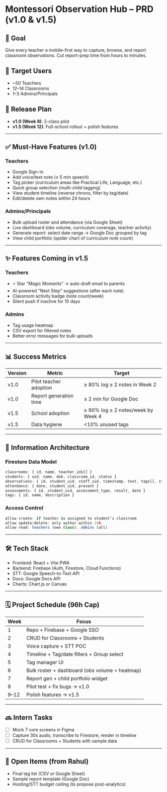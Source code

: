 # Montessori Observation Hub – PRD (v1.0 & v1.5)

## 🎯 Goal
Give every teacher a mobile-first way to capture, browse, and report classroom observations. Cut report-prep time from hours to minutes.

## 👥 Target Users
- ~50 Teachers
- 12–14 Classrooms
- 1–3 Admins/Principals

## 🚀 Release Plan
- **v1.0 (Week 8)**: 2-class pilot
- **v1.5 (Week 12)**: Full-school rollout + polish features

---

## ✅ Must-Have Features (v1.0)
### Teachers
- Google Sign-in
- Add voice/text note (≤ 5 min speech)
- Tag picker (curriculum areas like Practical Life, Language, etc.)
- Quick group selection (multi-child tagging)
- View student timeline (reverse chrono, filter by tag/date)
- Edit/delete own notes within 24 hours

### Admins/Principals
- Bulk upload roster and attendance (via Google Sheet)
- Live dashboard (obs volume, curriculum coverage, teacher activity)
- Generate report: select date range → Google Doc grouped by tag
- View child portfolio (spider chart of curriculum note count)

---

## ✨ Features Coming in v1.5
### Teachers
- ⭐ Star "Magic Moments" → auto-draft email to parents
- AI-powered "Next Step" suggestions (after each note)
- Classroom activity badge (note count/week)
- Silent push if inactive for 10 days

### Admins
- Tag usage heatmap
- CSV export for filtered notes
- Better error messages for bulk uploads

---

## 📊 Success Metrics
| Version | Metric | Target |
|---------|--------|--------|
| v1.0 | Pilot teacher adoption | ≥ 80% log ≥ 2 notes in Week 2 |
| v1.0 | Report generation time | ≤ 2 min for Google Doc |
| v1.5 | School adoption | ≥ 90% log ≥ 2 notes/week by Week 4 |
| v1.5 | Data hygiene | <10% unused tags |

---

## 🧱 Information Architecture
### Firestore Data Model
```ts
classrooms: { id, name, teacher_ids[] }
students: { uid, name, dob, classroom_id, status }
observations: { id, student_uid, staff_uid, timestamp, text, tags[], starred?, edited_at? }
attendance: { date, student_uid, present }
assessments: { id, student_uid, assessment_type, result, date }
tags: { id, name, description }
```

### Access Control
```ts
allow create: if teacher is assigned to student’s classroom
allow update/delete: only author within 24h
allow read: teachers (own class), admins (all)
```

---

## 🛠 Tech Stack
- Frontend: React + Vite PWA
- Backend: Firebase (Auth, Firestore, Cloud Functions)
- STT: Google Speech-to-Text API
- Docs: Google Docs API
- Charts: Chart.js or Canvas

---

## 🗓 Project Schedule (96h Cap)
| Week | Focus |
|------|-------|
| 1 | Repo + Firebase + Google SSO |
| 2 | CRUD for Classrooms + Students |
| 3 | Voice capture + STT POC |
| 4 | Timeline + Tag/date filters + Group select |
| 5 | Tag manager UI |
| 6 | Bulk roster + dashboard (obs volume + heatmap) |
| 7 | Report gen + child portfolio widget |
| 8 | Pilot test + fix bugs → v1.0 |
| 9–12 | Polish features → v1.5 |

---

## 🔜 Intern Tasks
- [ ] Mock 7 core screens in Figma
- [ ] Capture 30s audio, transcribe to Firestore, render in timeline
- [ ] CRUD for Classrooms + Students with sample data

---

## 📎 Open Items (from Rahul)
- Final tag list (CSV or Google Sheet)
- Sample report template (Google Doc)
- Hosting/STT budget ceiling (to propose post-analytics)
